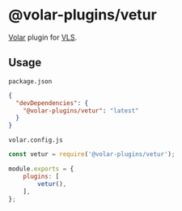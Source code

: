 # @volar-plugins/vetur

[Volar](https://github.com/johnsoncodehk/volar) plugin for [VLS](https://www.npmjs.com/package/vls).

## Usage

`package.json`

```json
{
  "devDependencies": {
    "@volar-plugins/vetur": "latest"
  }
}
```

`volar.config.js`

```js
const vetur = require('@volar-plugins/vetur');

module.exports = {
	plugins: [
		vetur(),
	],
};
```
